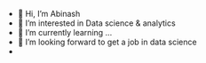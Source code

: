 - 👋 Hi, I’m Abinash
- 👀 I’m interested in Data science & analytics
- 🌱 I’m currently learning ...
- 💞️ I’m looking forward to get a job in data science 
-

<!---
dscavi/dscavi is a ✨ special ✨ repository because its `README.md` (this file) appears on your GitHub profile.
You can click the Preview link to take a look at your changes.
--->
